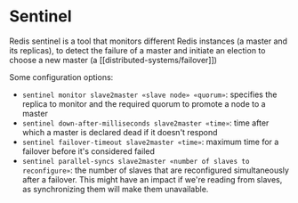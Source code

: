 # Sentinel
Redis sentinel is a tool that monitors different Redis instances (a master and its replicas), to detect the failure of a master and initiate an election to choose a new master (a [[distributed-systems/failover]])

Some configuration options:
* `sentinel monitor slave2master «slave node» «quorum»`: specifies the replica to monitor and the required quorum to promote a node to a master
* `sentinel down-after-milliseconds slave2master «time»`: time after which a master is declared dead if it doesn't respond
* `sentinel failover-timeout slave2master «time»`: maximum time for a failover before it's considered failed
* `sentinel parallel-syncs slave2master «number of slaves to reconfigure»`: the number of slaves that are reconfigured simultaneously after a failover. This might have an impact if we're reading from slaves, as synchronizing them will make them unavailable.
